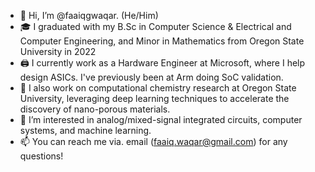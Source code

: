 - 👋 Hi, I’m @faaiqgwaqar. (He/Him)
- :mortar_board: I graduated with my B.Sc in Computer Science & Electrical and Computer Engineering, and Minor in Mathematics from Oregon State University in 2022
- :printer: I currently work as a Hardware Engineer at Microsoft, where I help design ASICs. I've previously been at Arm doing SoC validation.
- :test_tube: I also work on computational chemistry research at Oregon State University, leveraging deep learning techniques to accelerate the discovery of nano-porous materials.
- 👀 I’m interested in analog/mixed-signal integrated circuits, computer systems, and machine learning.
- 📫 You can reach me via. email (faaiq.waqar@gmail.com) for any questions!

<!---
faaiqgwaqar/faaiqgwaqar is a ✨ special ✨ repository because its `README.md` (this file) appears on your GitHub profile.
You can click the Preview link to take a look at your changes.
--->
